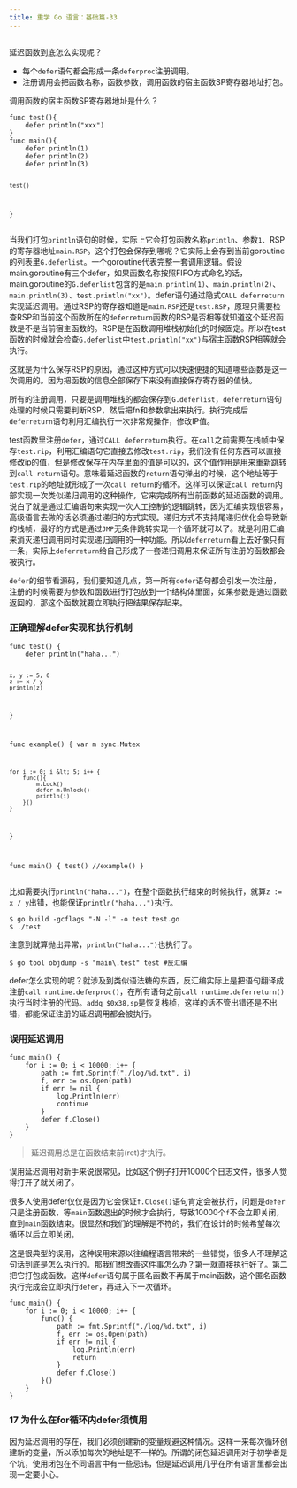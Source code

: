 ```yaml
---
title: 重学 Go 语言：基础篇-33
---
```

<article id="topicContainer" class="column_content"><h2 class="topic_title"></h2><div><p>延迟函数到底怎么实现呢？</p>
<ul>
<li>每个<code>defer</code>语句都会形成一条<code>deferproc</code>注册调用。</li>
<li>注册调用会把函数名称，函数参数，调用函数的宿主函数SP寄存器地址打包。</li>
</ul>
<p>调用函数的宿主函数SP寄存器地址是什么？</p>
<pre><code class="go language-go">func test(){
    defer println("xxx")
}
func main(){
    defer println(1)
    defer println(2)
    defer println(3)

    test()
}
</code></pre>
<p>当我们打包<code>println</code>语句的时候，实际上它会打包函数名称<code>println</code>、参数<code>1</code>、RSP的寄存器地址<code>main.RSP</code>。这个打包会保存到哪呢？它实际上会存到当前goroutine的列表里<code>G.deferlist</code>。一个goroutine代表完整一套调用逻辑。假设main.goroutine有三个defer，如果函数名称按照FIFO方式命名的话，main.goroutine的<code>G.deferlist</code>包含的是<code>main.println(1)</code>、<code>main.println(2)</code>、<code>main.println(3)</code>、<code>test.println("xx")</code>。defer语句通过隐式<code>CALL deferreturn</code>实现延迟调用。通过RSP的寄存器知道是<code>main.RSP</code>还是<code>test.RSP</code>，原理只需要检查RSP和当前这个函数所在的<code>deferreturn</code>函数的RSP是否相等就知道这个延迟函数是不是当前宿主函数的。RSP是在函数调用堆栈初始化的时候固定。所以在test函数的时候就会检查<code>G.deferlist</code>中<code>test.println("xx")</code>与宿主函数RSP相等就会执行。</p>
<p>这就是为什么保存RSP的原因，通过这种方式可以快速便捷的知道哪些函数是这一次调用的。因为把函数的信息全部保存下来没有直接保存寄存器的值快。</p>
<p>所有的注册调用，只要是调用堆栈的都会保存到<code>G.deferlist</code>，<code>deferreturn</code>语句处理的时候只需要判断RSP，然后把fn和参数拿出来执行。执行完成后<code>deferreturn</code>语句利用汇编执行一次非常规操作，修改IP值。</p>
<p>test函数里注册<code>defer</code>，通过<code>CALL deferreturn</code>执行。在<code>call</code>之前需要在栈帧中保存<code>test.rip</code>，利用汇编语句它直接去修改<code>test.rip</code>，我们没有任何东西可以直接修改ip的值，但是修改保存在内存里面的值是可以的，这个值作用是用来重新跳转到<code>call return</code>语句。意味着延迟函数的<code>return</code>语句弹出的时候，这个地址等于<code>test.rip</code>的地址就形成了一次<code>call return</code>的循环。这样可以保证<code>call return</code>内部实现一次类似递归调用的这种操作，它来完成所有当前函数的延迟函数的调用。说白了就是通过汇编语句来实现一次人工控制的逻辑跳转，因为汇编实现很容易，高级语言去做的话必须通过递归的方式实现。递归方式不支持尾递归优化会导致新的栈帧，最好的方式是通过<code>JMP</code>无条件跳转实现一个循环就可以了。就是利用汇编来消灭递归调用同时实现递归调用的一种功能。所以<code>deferreturn</code>看上去好像只有一条，实际上<code>deferreturn</code>给自己形成了一套递归调用来保证所有注册的函数都会被执行。</p>
<p><code>defer</code>的细节看源码，我们要知道几点，第一所有<code>defer</code>语句都会引发一次注册，注册的时候需要为参数和函数进行打包放到一个结构体里面，如果参数是通过函数返回的，那这个函数就要立即执行把结果保存起来。</p>
<h3 id="defer">正确理解defer实现和执行机制</h3>
<pre><code class="go language-go">func test() {
    defer println("haha...")

    x, y := 5, 0
    z := x / y
    println(z)
}

func example() {
    var m sync.Mutex

    for i := 0; i &lt; 5; i++ {
        func(){
            m.Lock()
            defer m.Unlock()
            println(i)
        }()
    }
}

func main() {
    test()
    //example()
}
</code></pre>
<p>比如需要执行<code>println("haha...")</code>，在整个函数执行结束的时候执行，就算<code>z := x / y</code>出错，也能保证<code>println("haha...")</code>执行。</p>
<pre><code class="bash language-bash">$ go build -gcflags "-N -l" -o test test.go
$ ./test
</code></pre>
<p>注意到就算抛出异常，<code>println("haha...")</code>也执行了。</p>
<pre><code class="bash language-bash">$ go tool objdump -s "main\.test" test #反汇编
</code></pre>
<p>defer怎么实现的呢？就涉及到类似语法糖的东西，反汇编实际上是把语句翻译成注册<code>call runtime.deferproc()</code>，在所有语句之前<code>call runtime.deferreturn()</code>执行当时注册的代码。<code>addq $0x38,sp</code>是恢复栈桢，这样的话不管出错还是不出错，都能保证注册的延迟调用都会被执行。</p>
<h3 id="">误用延迟调用</h3>
<pre><code class="go language-go">func main() {
    for i := 0; i &lt; 10000; i++ {
        path := fmt.Sprintf("./log/%d.txt", i)
        f, err := os.Open(path)
        if err != nil {
            log.Println(err)
            continue
        }
        defer f.Close()
    }
}
</code></pre>
<blockquote>
  <p>延迟调用总是在函数结束前(ret)才执行。</p>
</blockquote>
<p>误用延迟调用对新手来说很常见，比如这个例子打开10000个日志文件，很多人觉得打开了就关闭了。</p>
<p>很多人使用defer仅仅是因为它会保证<code>f.Close()</code>语句肯定会被执行，问题是<code>defer</code>只是注册函数，等<code>main</code>函数退出的时候才会执行，导致10000个<code>f</code>不会立即关闭，直到<code>main</code>函数结束。很显然和我们的理解是不符的，我们在设计的时候希望每次循环以后立即关闭。</p>
<p>这是很典型的误用，这种误用来源以往编程语言带来的一些错觉，很多人不理解这句话到底是怎么执行的。那我们想改善这件事怎么办？第一就直接执行好了。第二把它打包成函数。这样<code>defer</code>语句属于匿名函数不再属于main函数，这个匿名函数执行完成会立即执行<code>defer</code>，再进入下一次循环。</p>
<pre><code class="go language-go">func main() {
    for i := 0; i &lt; 10000; i++ {
        func() {
            path := fmt.Sprintf("./log/%d.txt", i)
            f, err := os.Open(path)
            if err != nil {
                log.Println(err)
                return
            }
            defer f.Close()
        }()
    }
}
</code></pre>
<h3 id="17fordefer">17 为什么在for循环内defer须慎用</h3>
<p>因为延迟调用的存在，我们必须创建新的变量规避这种情况。这样一来每次循环创建新的变量，所以添加每次的地址是不一样的。所谓的闭包延迟调用对于初学者是个坑，使用闭包在不同语言中有一些忌讳，但是延迟调用几乎在所有语言里都会出现一定要小心。</p></div></article>